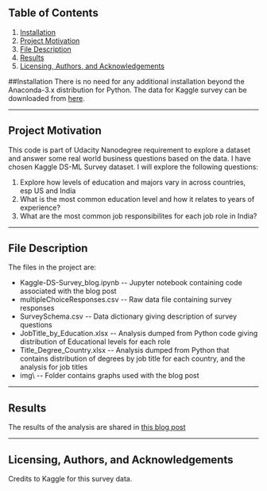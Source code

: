 ## Table of Contents
1. [Installation](#installation)
2. [Project Motivation](#motivation)
3. [File Description](#desc)
4. [Results](#results)
5. [Licensing, Authors, and Acknowledgements](#licensing)

##Installation <a name="installation"></a>
There is no need for any additional installation beyond the Anaconda-3.x distribution for Python.
The data for Kaggle survey can be downloaded from [here](https://www.kaggle.com/kaggle/kaggle-survey-2018).

---
## Project Motivation <a name="motivation"></a>
This code is part of Udacity Nanodegree requirement to explore a dataset and answer some real world business questions based on the data.
I have chosen Kaggle DS-ML Survey dataset. I will explore the following questions:
1. Explore how levels of education and majors vary in across countries, esp US and India
2. What is the most common education level and how it relates to years of experience?
3. What are the most common job responsibilites for each job role in India?

---
## File Description <a name="desc"></a>
The files in the project are:
- Kaggle-DS-Survey_blog.ipynb -- Jupyter notebook containing code associated with the blog post
- multipleChoiceResponses.csv -- Raw data file containing survey responses
- SurveySchema.csv -- Data dictionary giving description of survey questions
- JobTitle_by_Education.xlsx -- Analysis dumped from Python code giving distribution of Educational levels for each role
- Title_Degree_Country.xlsx -- Analysis dumped from Python that contains distribution of degrees by job title for each country,
and the analysis for job titles
- img\ -- Folder contains graphs used with the blog post
---

## Results <a name="results"></a>
The results of the analysis are shared in [this blog post](https://medium.com/@sakchhi.sri/state-of-data-science-48b1d29c335b)

---
## Licensing, Authors, and Acknowledgements <a name="licensing"></a>
Credits to Kaggle for this survey data.


